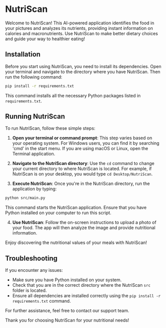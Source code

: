 # NutriScan

Welcome to NutriScan! This AI-powered application identifies the food in your pictures and analyzes its nutrients, providing instant information on calories and macronutrients. Use NutriScan to make better dietary choices and guide your way to healthier eating!

## Installation

Before you start using NutriScan, you need to install its dependencies. Open your terminal and navigate to the directory where you have NutriScan. Then run the following command:

```bash
pip install -r requirements.txt
```

This command installs all the necessary Python packages listed in `requirements.txt`.

## Running NutriScan

To run NutriScan, follow these simple steps:

1. **Open your terminal or command prompt**: This step varies based on your operating system. For Windows users, you can find it by searching 'cmd' in the start menu. If you are using macOS or Linux, open the Terminal application.

2. **Navigate to the NutriScan directory**: Use the `cd` command to change your current directory to where NutriScan is located. For example, if NutriScan is on your desktop, you would type `cd Desktop/NutriScan`.

3. **Execute NutriScan**: Once you're in the NutriScan directory, run the application by typing:

```bash
python src/main.py
```

This command starts the NutriScan application. Ensure that you have Python installed on your computer to run this script.

4. **Use NutriScan**: Follow the on-screen instructions to upload a photo of your food. The app will then analyze the image and provide nutritional information.

Enjoy discovering the nutritional values of your meals with NutriScan!

## Troubleshooting

If you encounter any issues:

- Make sure you have Python installed on your system.
- Check that you are in the correct directory where the NutriScan `src` folder is located.
- Ensure all dependencies are installed correctly using the `pip install -r requirements.txt` command.

For further assistance, feel free to contact our support team.

Thank you for choosing NutriScan for your nutritional needs!
